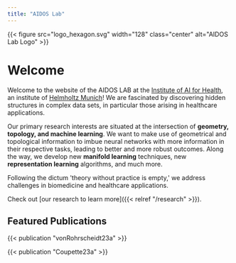 ```yaml
---
title: "AIDOS Lab"
---
```


{{< figure src="logo_hexagon.svg" width="128" class="center" alt="AIDOS Lab Logo" >}}

# Welcome

Welcome to the website of the AIDOS LAB at the [Institute of AI for
Health](https://www.helmholtz-munich.de/aih), an institute of
[Helmholtz Munich](https://www.helmholtz-munich.de)! We are fascinated by
discovering hidden structures in complex data sets, in particular those
arising in healthcare applications.

Our primary research interests are situated at the intersection of
**geometry, topology, and machine learning**.
We want to make use of geometrical and
topological information to imbue
neural networks with more information in their respective tasks, leading
to better and more robust outcomes.
Along the way, we develop new **manifold learning** techniques, new
**representation learning** algorithms, and much more.

Following the dictum 'theory without practice is empty,' we
address challenges in biomedicine and healthcare
applications.

Check out [our research to learn more]({{< relref "/research" >}}).

## Featured Publications

{{< publication "vonRohrscheidt23a" >}}

{{< publication "Coupette23a" >}}
